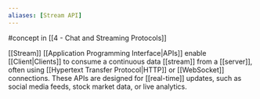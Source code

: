 ```yaml
---
aliases: [Stream API]
---
```


#concept in [[4 - Chat and Streaming Protocols]]

[[Stream]] [[Application Programming Interface|APIs]] enable [[Client|Clients]] to consume a continuous data [[stream]] from a [[server]], often using [[Hypertext Transfer Protocol|HTTP]] or [[WebSocket]] connections. These APIs are designed for [[real-time]] updates, such as social media feeds, stock market data, or live analytics.
